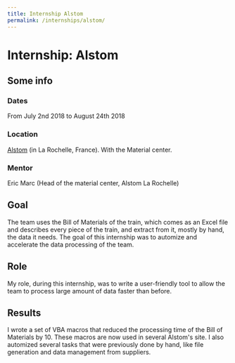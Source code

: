 ```yaml
---
title: Internship Alstom
permalink: /internships/alstom/
---
```


# Internship: Alstom

## Some info

### Dates

From July 2nd 2018 to August 24th 2018

### Location

[Alstom](http://www.alstom.com) (in La Rochelle, France). With the Material center.

### Mentor

Eric Marc (Head of the material center, Alstom La Rochelle)

## Goal

The team uses the Bill of Materials of the train, which comes as an Excel file and describes every piece of the train, and extract from it, mostly by hand, the data it needs.
The goal of this internship was to automize and accelerate the data processing of the team.

## Role

My role, during this internship, was to write a user-friendly tool to allow the team to process large amount of data faster than before.

## Results

I wrote a set of VBA macros that reduced the processing time of the Bill of Materials by 10.
These macros are now used in several Alstom's site.
I also automized several tasks that were previously done by hand, like file generation and data management from suppliers.
